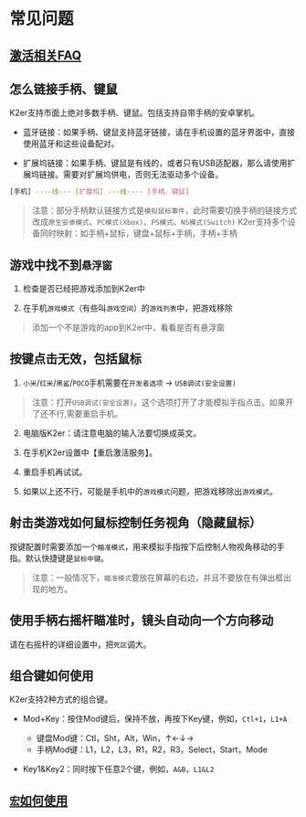 # 常见问题

## [激活相关FAQ](/activation_zh.md)

## 怎么链接手柄、键鼠

K2er支持市面上绝对多数手柄、键鼠。包括支持自带手柄的安卓掌机。

* 蓝牙链接：如果手柄、键鼠支持蓝牙链接，请在手机设置的蓝牙界面中，直接使用蓝牙和这些设备配对。

* 扩展坞链接：如果手柄、键鼠是有线的，或者只有USB适配器，那么请使用扩展坞链接。需要对扩展坞供电，否则无法驱动多个设备。

```bash
[手机] ----线--- [扩展坞] ---线---- [手柄、键鼠]
```

> 注意：部分手柄默认链接方式是`模拟鼠标事件`，此时需要切换手柄的链接方式改成`原生安卓模式`、`PC模式(Xbox)`、`PS模式`、`NS模式(Switch)`
> K2er支持多个设备同时映射：如手柄+鼠标，键盘+鼠标+手柄，手柄+手柄

## 游戏中找不到`悬浮窗`

1. 检查是否已经把游戏添加到K2er中

2. 在手机`游戏模式`（有些叫`游戏空间`）的`游戏列表`中，把游戏移除

> 添加一个不是游戏的app到K2er中，看看是否有悬浮窗

## 按键点击无效，包括鼠标

1. `小米`/`红米`/`黑鲨`/`POCO`手机需要在`开发者选项` -> `USB调试(安全设置)`

> 注意：打开`USB调试(安全设置)`。这个选项打开了才能模拟手指点击。如果开了还不行,需要重启手机。

2. 电脑版K2er：请注意电脑的输入法要切换成英文。

3. 在手机K2er设置中【重启激活服务】。

4. 重启手机再试试。

5. 如果以上还不行，可能是手机中的`游戏模式`问题，把游戏移除出`游戏模式`。

## 射击类游戏如何鼠标控制任务视角（隐藏鼠标）

按键配置时需要添加一个`瞄准模式`，用来模拟手指按下后控制人物视角移动的手指。默认快捷键是`鼠标中键`。

> 注意：一般情况下，`瞄准模式`要放在屏幕的右边，并且不要放在有弹出框出现的地方。

## 使用手柄右摇杆瞄准时，镜头自动向一个方向移动

请在右摇杆的详细设置中，把`死区`调大。

## 组合键如何使用

K2er支持2种方式的组合键。

* Mod+Key：按住Mod键后，保持不放，再按下Key键，例如，`Ctl+1`，`L1+A`
   - 键盘Mod键：Ctl，Sht，Alt，Win，↑←↓→
   - 手柄Mod键：L1，L2，L3，R1，R2，R3，Select，Start，Mode
   
* Key1&Key2：同时按下任意2个键，例如，`A&B`，`L1&L2`

## [`宏`如何使用](/mappings/macro_zh.md)
